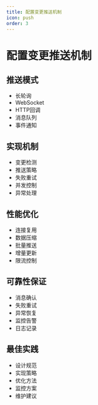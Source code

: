 ```yaml
---
title: 配置变更推送机制
icon: push
order: 3
---
```


# 配置变更推送机制

## 推送模式
- 长轮询
- WebSocket
- HTTP回调
- 消息队列
- 事件通知

## 实现机制
- 变更检测
- 推送策略
- 失败重试
- 并发控制
- 异常处理

## 性能优化
- 连接复用
- 数据压缩
- 批量推送
- 增量更新
- 限流控制

## 可靠性保证
- 消息确认
- 失败重试
- 异常恢复
- 监控告警
- 日志记录

## 最佳实践
- 设计规范
- 实现策略
- 优化方法
- 监控方案
- 维护建议
